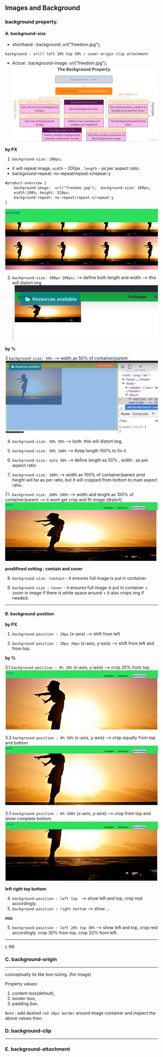 ## Images and Background

### background property.
#### A. background-size
- shorthand : background: url("freedom.jpg"); 
```
background : url() left 20% top 30% / cover origin clip attachment

```
- Actual : background-image:  url("freedom.jpg"); 
![img](https://github.com/lekhrajdinkar/css_html/blob/master/NOTES-CSS/assets/img/00.JPG)

**by PX**

1. `background-size: 200px;` 
- it will repeat image, `width` - 200px , `length` - as per aspect ratio.
- background-repeat: no-repeat/repeat-x/repeat-y
```
#product-overview {    
    background-image:  url("freedom.jpg");  background-size: 200px; 
    width:100%; height: 520px;
    background-repeat: no-repeat/repeat-x/repeat-y
}
```
![img](https://github.com/lekhrajdinkar/css_html/blob/master/NOTES-CSS/assets/img/1.JPG)

2. `background-size: 300px 200px;` --> define both length and width --> this will distort img
![img](https://github.com/lekhrajdinkar/css_html/blob/master/NOTES-CSS/assets/img/2.JPG)

**by %**

3 `background-size: 50%` --> width as 50% of container/parent.
![img](https://github.com/lekhrajdinkar/css_html/blob/master/NOTES-CSS/assets/img/3.JPG)

4. `background-size: 50% 50%` --> both. this will distort img.

5. `background-size: 50% 100%`  --> Keep length 100% to fix it.

6. `background-size: auto 50%`  --> define length as 50% , width : as per aspect ratio

7. `background-size: 100%` --> width as 100% of container/parent amd height will be as per ratio, but it will cropped from bottom to main aspect ratio.

7.1. `background-size: 100% 100%` --> width and lenght as 100% of container/parent --> it wont get crop and fit image (distort)
![img](https://github.com/lekhrajdinkar/css_html/blob/master/NOTES-CSS/assets/img/4.JPG)

**predifined setting : contain and cover**

8. `background-size: Contain` - it ensures full image is put in container.

9. `background-size : Cover` - it ensures full image is put in container + zoom in image if there is white space around + it also crops img if needed.

***

#### B. background-position

**by PX**

1. `background-position : 20px` (x-axis) --> shift from left

2. `background-position : 20px 30px` (x-axis, y-axis) --> shift from left  and from top.

**by %**

3.1 `background-position : 0% 20%` (x-axis, y-axis)  --> crop 20% from top. 
![img](https://github.com/lekhrajdinkar/css_html/blob/master/NOTES-CSS/assets/img/22.JPG)

3.2 `background-position : 0% 50%` (x-axis, y-axis)  --> crop equally from top and bottom 
![img](https://github.com/lekhrajdinkar/css_html/blob/master/NOTES-CSS/assets/img/33.JPG)

3.3 `background-position : 0% 100%` (x-axis, y-axis)  --> crop from top  and show complete bottom.
![img](https://github.com/lekhrajdinkar/css_html/blob/master/NOTES-CSS/assets/img/11.JPG)

**left right top bottom**

4. `background-position : left top ` --> show left and top, crop rest accordingly.
5. `background-position : right bottom` --> show ...

**mix**

5. `background-position : left 20% top 30%`  --> show left and top, crop rest accordingly. crop 30% from top. crop 20% from left.
***

L-99

### C. background-origin
***
conceptually its like box-sizing. (for image)

Property values: 
1. content-box(default), 
2. border-box, 
3. padding box.

`Note` : add dashed `red 20px border`  around image container and inspect the above values then.

### D. background-clip
***

### E. background-attachment



